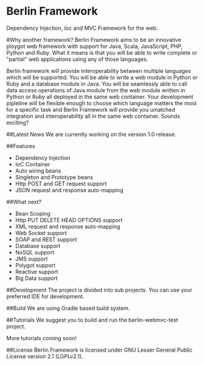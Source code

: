 # Berlin Framework
Dependency Injection, Ioc and MVC Framework for the web. 

#Why another framework?
Berlin Framework aims to be an innovative ploygot web framework with support for Java, Scala, JavaScript, PHP, Python and Ruby. What it means is that you will be able to write complete or "partial" web applications using any of those languages.

Berlin framework will provide interoperability between multiple languages which will be supported. You will be able to write a web module in Python or Ruby and a database module in Java. You will be seamlessly able to call data access operations of Java module from the web module written in Python or Ruby all deployed in the same web container. Your development pipleline will be flexible enough to choose which language matters the most for a specific task and Berlin Framework will provide you umatched integration and interoperability all in the same web container. Sounds exciting?

##Latest News
We are currently working on the version 1.0 release.

##Features
* Dependency Injection
* IoC Container
* Auto wiring beans
* Singleton and Prototype beans
* Http POST and GET request support
* JSON request and response auto-mapping

##What next?
* Bean Scoping
* Http PUT DELETE HEAD OPTIONS support
* XML request and response auto-mapping
* Web Socket support
* SOAP and REST support
* Database support
* NoSQL support
* JMS support
* Polygot support
* Reactive support
* Big Data support

##Development
The project is divided into sub projects. You can use your preferred IDE for development.

##Build
We are using Gradle based build system. 

##Tutorials
We suggest you to build and run the berlin-webmvc-test project.

More tutorials coming soon!

##License
Berlin Framework is licensed under GNU Lesser General Public License version 2.1 (LGPLv2.1). 
